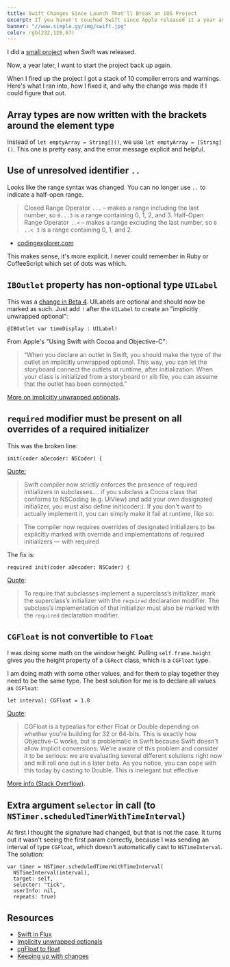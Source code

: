 ```yaml
---
title: Swift Changes Since Launch That'll Break an iOS Project
excerpt: If you haven't touched Swift since Apple released it a year ago, some things have changed. Here's what I found.
banner: "//www.simple.gy/img/swift.jpg"
color: rgb(232,120,67)
---
```



I did a [small project](https://github.com/SimplGy/Easy-Timer) when Swift was released.

Now, a year later, I want to start the project back up again.

When I fired up the project I got a stack of 10 compiler errors and warnings. Here's what I ran into, how I fixed it, and why the change was made if I could figure that out.

## Array types are now written with the brackets around the element type

Instead of `let emptyArray = String[]()`, we use `let emptyArray = [String]()`. This one is pretty easy, and the error message explicit and helpful.

## Use of unresolved identifier `..`

Looks like the range syntax was changed. You can no longer use `..` to indicate a half-open range.

> Closed Range Operator `...` – makes a range including the last number, so `0...3` is a range containing 0, 1, 2, and 3.
Half-Open Range Operator `..<` – makes a range excluding the last number, so `0 ..< 3` is a range containing 0, 1, and 2.
- [codingexplorer.com](http://www.codingexplorer.com/loops-switch-statements-ranges-swift/)

This makes sense, it's more explicit. I never could remember in Ruby or CoffeeScript which set of dots was which.

## `IBOutlet` property has non-optional type `UILabel`
    
This was a [change in Beta 4](http://makeapppie.com/tag/iboutlet-optional/). UILabels are optional and should now be marked as such. Just add `!` after the `UILabel` to create an "implicitly unwrapped optional":

```
@IBOutlet var timeDisplay : UILabel!
```

From Apple's "Using Swift with Cocoa and Objective-C":

> “When you declare an outlet in Swift, you should make the type of the outlet an implicitly unwrapped optional. This way, you can let the storyboard connect the outlets at runtime, after initialization. When your class is initialized from a storyboard or xib file, you can assume that the outlet has been connected.”

[More on implicitly unwrapped optionals](http://commandshift.co.uk/blog/2014/07/20/swift-implicitly-unwrapped-optionals/).

## `required` modifier must be present on all overrides of a required initializer

This was the broken line:

```
init(coder aDecoder: NSCoder) {
```

[Quote:](https://github.com/ksm/SwiftInFlux#required-and-designated-initializers-in-subclasses)

> Swift compiler now strictly enforces the presence of required initializers in subclasses.... if you subclass a Cocoa class that conforms to NSCoding (e.g. UIView) and add your own designated initializer, you must also define init(coder:). If you don't want to actually implement it, you can simply make it fail at runtime, like so:

> The compiler now requires overrides of designated initializers to be explicitly marked with override and implementations of required initializers — with required

The fix is:

```
required init(coder aDecoder: NSCoder) {
```

[Quote](https://developer.apple.com/library/prerelease/ios/documentation/Swift/Conceptual/Swift_Programming_Language/Declarations.html):

> To require that subclasses implement a superclass’s initializer, mark the superclass’s initializer with the `required` declaration modifier. The subclass’s implementation of that initializer must also be marked with the `required` declaration modifier.

## `CGFloat` is not convertible to `Float`

I was doing some math on the window height. Pulling `self.frame.height` gives you the height property of a `CGRect` class, which is a `CGFloat` type.

I am doing math with some other values, and for them to play together they need to be the same type. The best solution for me is to declare all values as `CGFloat`:

```
let interval: CGFloat = 1.0
```

[Quote](https://devforums.apple.com/message/998222#998222):

> CGFloat is a typealias for either Float or Double depending on whether you're building for 32 or 64-bits. This is exactly how Objective-C works, but is problematic in Swift because Swift doesn't allow implicit conversions.
> We're aware of this problem and consider it to be serious: we are evaluating several different solutions right now and will roll one out in a later beta. As you notice, you can cope with this today by casting to Double. This is inelegant but effective

[More info (Stack Overflow)](http://stackoverflow.com/questions/26094881/cgfloat-is-not-convertible-to-float-and-more).

## Extra argument `selector` in call (to `NSTimer.scheduledTimerWithTimeInterval`)

At first I thought the signature had changed, but that is not the case. It turns out it wasn't seeing the first param correctly, because I was sending an interval of type `CGFloat`, which doesn't automatically cast to `NSTimeInterval`. The solution:

```
var timer = NSTimer.scheduledTimerWithTimeInterval(
  NSTimeInterval(interval),
  target: self,
  selector: "tick",
  userInfo: nil,
  repeats: true)
```

## Resources

* [Swift in Flux](https://github.com/ksm/SwiftInFlux)
* [Implicity unwrapped optionals](http://commandshift.co.uk/blog/2014/07/20/swift-implicitly-unwrapped-optionals/)
* [cgFloat to float](http://stackoverflow.com/questions/26094881/cgfloat-is-not-convertible-to-float-and-more)
* [Keeping up with changes](http://blog.teamtreehouse.com/keeping-changes-swift)
